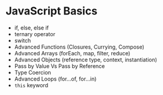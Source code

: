 # JavaScript Basics

- if, else, else if
- ternary operator
- switch
- Advanced Functions (Closures, Currying, Compose)
- Advanced Arrays (forEach, map, filter, reduce)
- Advanced Objects (reference type, context, instantiation)
- Pass by Value Vs Pass by Reference
- Type Coercion
- Advanced Loops (for...of, for...in)
- `this` keyword
